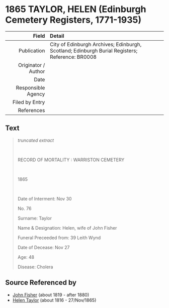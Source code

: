 ﻿---
layout: page
permalink: /sources/s83241568
---

# 1865 TAYLOR, HELEN (Edinburgh Cemetery Registers, 1771-1935)

Field | Detail
---:|:---
Publication | City of Edinburgh Archives; Edinburgh, Scotland; Edinburgh Burial Registers; Reference: BR0008
Originator / Author | 
Date | 
Responsible Agency | 
Filed by Entry | 
References | 

## Text

> _truncated extract_
>
> <br/>
>
> RECORD OF MORTALITY :  WARRISTON CEMETERY
>
> <br/>
>
> 1865
>
> <br/>
>
> Date of Interment: Nov 30
>
> No. 76
>
> Surname: Taylor
>
> Name & Designation: Helen, wife of John Fisher
>
> Funeral Preceeded from: 39 Leith Wynd
>
> Date of Decease: Nov 27
>
> Age: 48
>
> Disease: Cholera
>

## Source Referenced by

* [John Fisher](../people/@81248806@-john-fisher-b1819-d1880.md) (about 1819 - after 1880)
* [Helen Taylor](../people/@47549486@-helen-taylor-b1816-d1865-11-27.md) (about 1816 - 27/Nov/1865)
